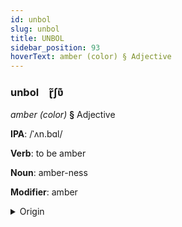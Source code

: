 ```yaml
---
id: unbol
slug: unbol
title: UNBOL
sidebar_position: 93
hoverText: amber (color) § Adjective
---
```


### unbol&emsp;<span kind="abugida">ɽ̃ʃʋ͊</span>

*amber (color)* **§** Adjective

**IPA**: /ˈʌn.bɑl/

**Verb**: to be amber

**Noun**: amber-ness

**Modifier**: amber

<details>
    <summary>Origin</summary>
    Portuguese âmbar /ˈɐ̃.baɾ/<br/>
    <em>Romance Language Family</em>
</details>